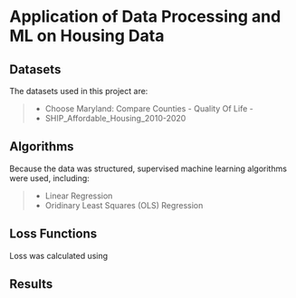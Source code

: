 # Application of Data Processing and ML on Housing Data

## Datasets 

The datasets used in this project are: 

> - Choose Maryland: Compare Counties - Quality Of Life -  
> - SHIP_Affordable_Housing_2010-2020
## Algorithms 
Because the data was structured, supervised machine learning algorithms were used, including:
> - Linear Regression
> - Oridinary Least Squares (OLS) Regression

## Loss Functions
Loss was calculated using 

## Results